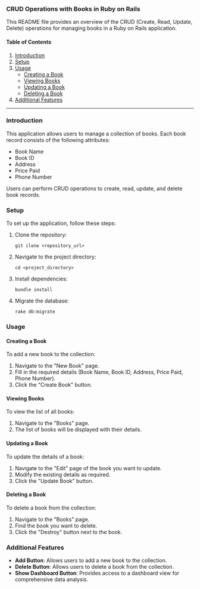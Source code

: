### CRUD Operations with Books in Ruby on Rails

This README file provides an overview of the CRUD (Create, Read, Update, Delete) operations for managing books in a Ruby on Rails application.

#### Table of Contents
1. [Introduction](#introduction)
2. [Setup](#setup)
3. [Usage](#usage)
    - [Creating a Book](#creating-a-book)
    - [Viewing Books](#viewing-books)
    - [Updating a Book](#updating-a-book)
    - [Deleting a Book](#deleting-a-book)
4. [Additional Features](#additional-features)

---

### Introduction

This application allows users to manage a collection of books. Each book record consists of the following attributes:
- Book Name
- Book ID
- Address
- Price Paid
- Phone Number

Users can perform CRUD operations to create, read, update, and delete book records.

### Setup

To set up the application, follow these steps:

1. Clone the repository:
   ```
   git clone <repository_url>
   ```

2. Navigate to the project directory:
   ```
   cd <project_directory>
   ```

3. Install dependencies:
   ```
   bundle install
   ```

4. Migrate the database:
   ```
   rake db:migrate
   ```

### Usage

#### Creating a Book

To add a new book to the collection:
1. Navigate to the "New Book" page.
2. Fill in the required details (Book Name, Book ID, Address, Price Paid, Phone Number).
3. Click the "Create Book" button.

#### Viewing Books

To view the list of all books:
1. Navigate to the "Books" page.
2. The list of books will be displayed with their details.

#### Updating a Book

To update the details of a book:
1. Navigate to the "Edit" page of the book you want to update.
2. Modify the existing details as required.
3. Click the "Update Book" button.

#### Deleting a Book

To delete a book from the collection:
1. Navigate to the "Books" page.
2. Find the book you want to delete.
3. Click the "Destroy" button next to the book.

### Additional Features

- **Add Button**: Allows users to add a new book to the collection.
- **Delete Button**: Allows users to delete a book from the collection.
- **Show Dashboard Button**: Provides access to a dashboard view for comprehensive data analysis.
